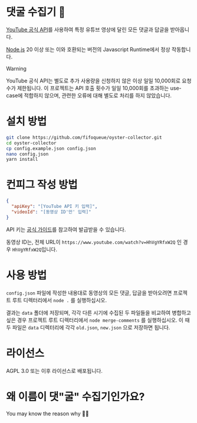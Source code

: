 # 댓굴 수집기 🦪
[YouTube 공식 API](https://developers.google.com/youtube/v3)를 사용하여 특정 유튜브 영상에 달린 모든 댓글과 답글을 받아옵니다.

[Node.js](https://nodejs.org) 20 이상 또는 이와 호환되는 버전의 Javascript Runtime에서 정상 작동합니다. 

> [!WARNING]  
> YouTube 공식 API는 별도로 추가 사용량을 신청하지 않은 이상 일일 10,000회로 요청 수가 제한됩니다. 이 프로젝트는 API 호출 횟수가 일일 10,000회를 초과하는 use-case에 적합하지 않으며, 관련한 오류에 대해 별도로 처리를 하지 않았습니다.

# 설치 방법
```bash
git clone https://github.com/fifoqueue/oyster-collector.git
cd oyster-collector
cp config.example.json config.json
nano config.json
yarn install
```

# 컨피그 작성 방법
```json
{
  "apiKey": "[YouTube API 키 입력]",
  "videoId": "[동영상 ID'만' 입력]"
}
```

API 키는 [공식 가이드](https://developers.google.com/youtube/v3/getting-started?hl=ko)를 참고하여 발급받을 수 있습니다.

동영상 ID는, 전체 URL이 `https://www.youtube.com/watch?v=HhVgYRfxW2Q` 인 경우 `HhVgYRfxW2Q`입니다.

# 사용 방법
`config.json` 파일에 작성한 내용대로 동영상의 모든 댓글, 답글을 받아오려면 프로젝트 루트 디렉터리에서 `node .` 를 실행하십시오.

결과는 `data` 폴더에 저장되며, 각각 다른 시기에 수집된 두 파일들을 비교하여 병합하고 싶은 경우 프로젝트 루트 디렉터리에서 `node merge-comments` 를 실행하십시오. 이 때 두 파일은 `data` 디렉터리에 각각 `old.json`, `new.json` 으로 저장하면 됩니다.

# 라이선스
AGPL 3.0 또는 이후 라이선스로 배포됩니다.

# 왜 이름이 댓"굴" 수집기인가요?
You may know the reason why 🦪🤣